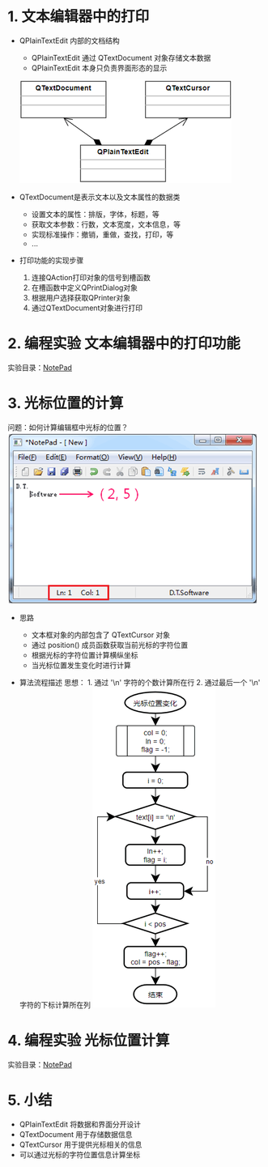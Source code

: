 # 1. 文本编辑器中的打印
- QPIainTextEdit 内部的文档结构
    - QPIainTextEdit 通过 QTextDocument 对象存储文本数据
    - QPIainTextEdit 本身只负责界面形态的显示

    ![](vx_images/042_1.png)

- QTextDocument是表示文本以及文本属性的数据类
    - 设置文本的属性：排版，字体，标题，等
    - 获取文本参数：行数，文本宽度，文本信息，等
    - 实现标准操作：撤销，重做，查找，打印，等
    - ...

- 打印功能的实现步骤
    1. 连接QAction打印对象的信号到槽函数
    2. 在槽函数中定义QPrintDialog对象
    3. 根据用户选择获取QPrinter对象
    4. 通过QTextDocument对象进行打印

# 2. 编程实验 文本编辑器中的打印功能
实验目录：[NotePad](vx_attachments\042_Text_printing_and_cursor_positioning\NotePad)

# 3. 光标位置的计算
问题：如何计算编辑框中光标的位置？
![](vx_images/042_2.png)

- 思路
    - 文本框对象的内部包含了 QTextCursor 对象
    - 通过 position() 成员函数获取当前光标的字符位置
    - 根据光标的字符位置计算横纵坐标
    - 当光标位置发生变化时进行计算


- 算法流程描述
    思想：
        1. 通过 '\n' 字符的个数计算所在行
        2. 通过最后一个 '\n' 字符的下标计算所在列
        ![](vx_images/042_3.png)

# 4. 编程实验 光标位置计算
实验目录：[NotePad](vx_attachments\042_Text_printing_and_cursor_positioning\NotePad)

# 5. 小结
- QPIainTextEdit 将数据和界面分开设计
- QTextDocument 用于存储数据信息
- QTextCursor 用于提供光标相关的信息
- 可以通过光标的字符位置信息计算坐标